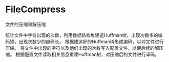 # FileCompress
文件的压缩和解压缩

统计文件中字符出现的次数，利用数据结构堆建造Huffman树，出现次数多的编码短，出现次数少的编码长。 
根据建造好的Huffman树形成编码，以对文件进行压缩。
将文件中出现的字符以及他们出现的次数写入配置文件，以便后续的解压缩。 
根据配置文件读取相关信息重建Huffman树，对压缩后的文件进行译码。
